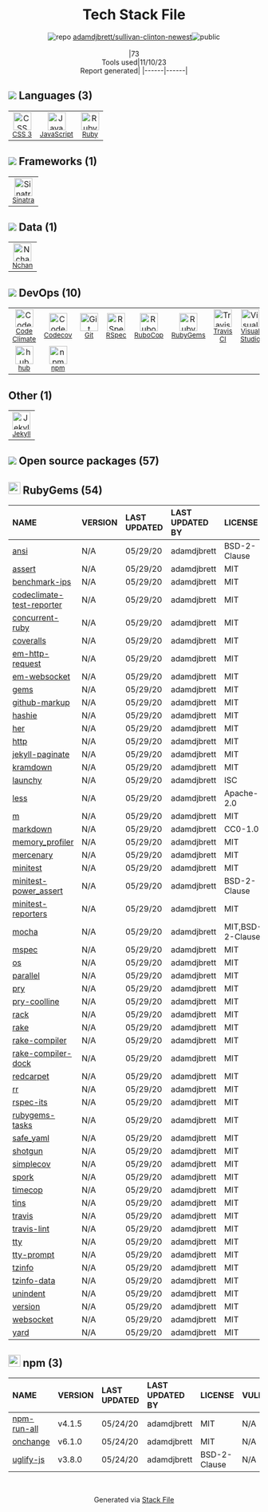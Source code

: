 <!--
--- Readme.md Snippet without images Start ---
## Tech Stack
adamdjbrett/sullivan-clinton-newest is built on the following main stack:
- [Code Climate](https://codeclimate.com/) – Code Review
- [Ruby](https://www.ruby-lang.org) – Languages
- [Sinatra](http://www.sinatrarb.com/) – Microframeworks (Backend)
- [Jekyll](http://jekyllrb.com/) – Static Site Generators
- [JavaScript](https://developer.mozilla.org/en-US/docs/Web/JavaScript) – Languages
- [Visual Studio](http://msdn.microsoft.com/en-us/vstudio/aa718325.aspx) – Integrated Development Environment
- [RSpec](https://rspec.info/) – Testing Frameworks
- [RuboCop](http://batsov.com/rubocop/) – Code Review
- [Codecov](https://codecov.io/) – Code Coverage
- [hub](http://hub.github.com/) – Git Tools
- [Nchan](https://nchan.io/) – Realtime Backend / API
- [Travis CI](http://travis-ci.com/) – Continuous Integration

Full tech stack [here](/techstack.md)
--- Readme.md Snippet without images End ---

--- Readme.md Snippet with images Start ---
## Tech Stack
adamdjbrett/sullivan-clinton-newest is built on the following main stack:
- <img width='25' height='25' src='https://img.stackshare.io/service/305/KFgYaUkK.png' alt='Code Climate'/> [Code Climate](https://codeclimate.com/) – Code Review
- <img width='25' height='25' src='https://img.stackshare.io/service/989/ruby.png' alt='Ruby'/> [Ruby](https://www.ruby-lang.org) – Languages
- <img width='25' height='25' src='https://img.stackshare.io/service/999/logo.png' alt='Sinatra'/> [Sinatra](http://www.sinatrarb.com/) – Microframeworks (Backend)
- <img width='25' height='25' src='https://img.stackshare.io/service/1114/ad968c1615d956e800fa36494314f48c.jpeg' alt='Jekyll'/> [Jekyll](http://jekyllrb.com/) – Static Site Generators
- <img width='25' height='25' src='https://img.stackshare.io/service/1209/javascript.jpeg' alt='JavaScript'/> [JavaScript](https://developer.mozilla.org/en-US/docs/Web/JavaScript) – Languages
- <img width='25' height='25' src='https://img.stackshare.io/service/1451/SR2hUhQN.png' alt='Visual Studio'/> [Visual Studio](http://msdn.microsoft.com/en-us/vstudio/aa718325.aspx) – Integrated Development Environment
- <img width='25' height='25' src='https://img.stackshare.io/service/2539/logo.png' alt='RSpec'/> [RSpec](https://rspec.info/) – Testing Frameworks
- <img width='25' height='25' src='https://img.stackshare.io/service/2643/rubocop.png' alt='RuboCop'/> [RuboCop](http://batsov.com/rubocop/) – Code Review
- <img width='25' height='25' src='https://img.stackshare.io/service/2673/Codecov_Mark_Circle_Pink.png' alt='Codecov'/> [Codecov](https://codecov.io/) – Code Coverage
- <img width='25' height='25' src='https://img.stackshare.io/no-img-open-source.png' alt='hub'/> [hub](http://hub.github.com/) – Git Tools
- <img width='25' height='25' src='https://img.stackshare.io/service/10894/nchan_icon.png' alt='Nchan'/> [Nchan](https://nchan.io/) – Realtime Backend / API
- <img width='25' height='25' src='https://img.stackshare.io/service/460/Lu6cGu0z_400x400.png' alt='Travis CI'/> [Travis CI](http://travis-ci.com/) – Continuous Integration

Full tech stack [here](/techstack.md)
--- Readme.md Snippet with images End ---
-->
<div align="center">

# Tech Stack File
![](https://img.stackshare.io/repo.svg "repo") [adamdjbrett/sullivan-clinton-newest](https://github.com/adamdjbrett/sullivan-clinton-newest)![](https://img.stackshare.io/public_badge.svg "public")
<br/><br/>
|73<br/>Tools used|11/10/23 <br/>Report generated|
|------|------|
</div>

## <img src='https://img.stackshare.io/languages.svg'/> Languages (3)
<table><tr>
  <td align='center'>
  <img width='36' height='36' src='https://img.stackshare.io/service/6727/css.png' alt='CSS 3'>
  <br>
  <sub><a href="https://developer.mozilla.org/en-US/docs/Web/CSS/CSS3">CSS 3</a></sub>
  <br>
  <sub></sub>
</td>

<td align='center'>
  <img width='36' height='36' src='https://img.stackshare.io/service/1209/javascript.jpeg' alt='JavaScript'>
  <br>
  <sub><a href="https://developer.mozilla.org/en-US/docs/Web/JavaScript">JavaScript</a></sub>
  <br>
  <sub></sub>
</td>

<td align='center'>
  <img width='36' height='36' src='https://img.stackshare.io/service/989/ruby.png' alt='Ruby'>
  <br>
  <sub><a href="https://www.ruby-lang.org">Ruby</a></sub>
  <br>
  <sub></sub>
</td>

</tr>
</table>

## <img src='https://img.stackshare.io/frameworks.svg'/> Frameworks (1)
<table><tr>
  <td align='center'>
  <img width='36' height='36' src='https://img.stackshare.io/service/999/logo.png' alt='Sinatra'>
  <br>
  <sub><a href="http://www.sinatrarb.com/">Sinatra</a></sub>
  <br>
  <sub></sub>
</td>

</tr>
</table>

## <img src='https://img.stackshare.io/databases.svg'/> Data (1)
<table><tr>
  <td align='center'>
  <img width='36' height='36' src='https://img.stackshare.io/service/10894/nchan_icon.png' alt='Nchan'>
  <br>
  <sub><a href="https://nchan.io/">Nchan</a></sub>
  <br>
  <sub></sub>
</td>

</tr>
</table>

## <img src='https://img.stackshare.io/devops.svg'/> DevOps (10)
<table><tr>
  <td align='center'>
  <img width='36' height='36' src='https://img.stackshare.io/service/305/KFgYaUkK.png' alt='Code Climate'>
  <br>
  <sub><a href="https://codeclimate.com/">Code Climate</a></sub>
  <br>
  <sub></sub>
</td>

<td align='center'>
  <img width='36' height='36' src='https://img.stackshare.io/service/2673/Codecov_Mark_Circle_Pink.png' alt='Codecov'>
  <br>
  <sub><a href="https://codecov.io/">Codecov</a></sub>
  <br>
  <sub></sub>
</td>

<td align='center'>
  <img width='36' height='36' src='https://img.stackshare.io/service/1046/git.png' alt='Git'>
  <br>
  <sub><a href="http://git-scm.com/">Git</a></sub>
  <br>
  <sub></sub>
</td>

<td align='center'>
  <img width='36' height='36' src='https://img.stackshare.io/service/2539/logo.png' alt='RSpec'>
  <br>
  <sub><a href="https://rspec.info/">RSpec</a></sub>
  <br>
  <sub></sub>
</td>

<td align='center'>
  <img width='36' height='36' src='https://img.stackshare.io/service/2643/rubocop.png' alt='RuboCop'>
  <br>
  <sub><a href="http://batsov.com/rubocop/">RuboCop</a></sub>
  <br>
  <sub></sub>
</td>

<td align='center'>
  <img width='36' height='36' src='https://img.stackshare.io/service/12795/5jL6-BA5_400x400.jpeg' alt='RubyGems'>
  <br>
  <sub><a href="https://rubygems.org/">RubyGems</a></sub>
  <br>
  <sub></sub>
</td>

<td align='center'>
  <img width='36' height='36' src='https://img.stackshare.io/service/460/Lu6cGu0z_400x400.png' alt='Travis CI'>
  <br>
  <sub><a href="http://travis-ci.com/">Travis CI</a></sub>
  <br>
  <sub></sub>
</td>

<td align='center'>
  <img width='36' height='36' src='https://img.stackshare.io/service/1451/SR2hUhQN.png' alt='Visual Studio'>
  <br>
  <sub><a href="http://msdn.microsoft.com/en-us/vstudio/aa718325.aspx">Visual Studio</a></sub>
  <br>
  <sub></sub>
</td>

</tr>
<tr>
  <td align='center'>
  <img width='36' height='36' src='https://img.stackshare.io/no-img-open-source.png' alt='hub'>
  <br>
  <sub><a href="http://hub.github.com/">hub</a></sub>
  <br>
  <sub></sub>
</td>

<td align='center'>
  <img width='36' height='36' src='https://img.stackshare.io/service/1120/lejvzrnlpb308aftn31u.png' alt='npm'>
  <br>
  <sub><a href="https://www.npmjs.com/">npm</a></sub>
  <br>
  <sub></sub>
</td>

</tr>
</table>

## Other (1)
<table><tr>
  <td align='center'>
  <img width='36' height='36' src='https://img.stackshare.io/service/1114/ad968c1615d956e800fa36494314f48c.jpeg' alt='Jekyll'>
  <br>
  <sub><a href="http://jekyllrb.com/">Jekyll</a></sub>
  <br>
  <sub></sub>
</td>

</tr>
</table>


## <img src='https://img.stackshare.io/group.svg' /> Open source packages (57)</h2>

## <img width='24' height='24' src='https://img.stackshare.io/service/12795/5jL6-BA5_400x400.jpeg'/> RubyGems (54)

|NAME|VERSION|LAST UPDATED|LAST UPDATED BY|LICENSE|VULNERABILITIES|
|:------|:------|:------|:------|:------|:------|
|[ansi](https://rubygems.org/ansi)|N/A|05/29/20|adamdjbrett |BSD-2-Clause|N/A|
|[assert](https://rubygems.org/assert)|N/A|05/29/20|adamdjbrett |MIT|N/A|
|[benchmark-ips](https://rubygems.org/benchmark-ips)|N/A|05/29/20|adamdjbrett |MIT|N/A|
|[codeclimate-test-reporter](https://rubygems.org/codeclimate-test-reporter)|N/A|05/29/20|adamdjbrett |MIT|N/A|
|[concurrent-ruby](https://rubygems.org/concurrent-ruby)|N/A|05/29/20|adamdjbrett |MIT|N/A|
|[coveralls](https://rubygems.org/coveralls)|N/A|05/29/20|adamdjbrett |MIT|N/A|
|[em-http-request](https://rubygems.org/em-http-request)|N/A|05/29/20|adamdjbrett |MIT|N/A|
|[em-websocket](https://rubygems.org/em-websocket)|N/A|05/29/20|adamdjbrett |MIT|N/A|
|[gems](https://rubygems.org/gems)|N/A|05/29/20|adamdjbrett |MIT|N/A|
|[github-markup](https://rubygems.org/github-markup)|N/A|05/29/20|adamdjbrett |MIT|N/A|
|[hashie](https://rubygems.org/hashie)|N/A|05/29/20|adamdjbrett |MIT|N/A|
|[her](https://rubygems.org/her)|N/A|05/29/20|adamdjbrett |MIT|N/A|
|[http](https://rubygems.org/http)|N/A|05/29/20|adamdjbrett |MIT|N/A|
|[jekyll-paginate](https://rubygems.org/jekyll-paginate)|N/A|05/29/20|adamdjbrett |MIT|N/A|
|[kramdown](https://rubygems.org/kramdown)|N/A|05/29/20|adamdjbrett |MIT|N/A|
|[launchy](https://rubygems.org/launchy)|N/A|05/29/20|adamdjbrett |ISC|N/A|
|[less](https://rubygems.org/less)|N/A|05/29/20|adamdjbrett |Apache-2.0|N/A|
|[m](https://rubygems.org/m)|N/A|05/29/20|adamdjbrett |MIT|N/A|
|[markdown](https://rubygems.org/markdown)|N/A|05/29/20|adamdjbrett |CC0-1.0|N/A|
|[memory_profiler](https://rubygems.org/memory_profiler)|N/A|05/29/20|adamdjbrett |MIT|N/A|
|[mercenary](https://rubygems.org/mercenary)|N/A|05/29/20|adamdjbrett |MIT|N/A|
|[minitest](https://rubygems.org/minitest)|N/A|05/29/20|adamdjbrett |MIT|N/A|
|[minitest-power_assert](https://rubygems.org/minitest-power_assert)|N/A|05/29/20|adamdjbrett |BSD-2-Clause|N/A|
|[minitest-reporters](https://rubygems.org/minitest-reporters)|N/A|05/29/20|adamdjbrett |MIT|N/A|
|[mocha](https://rubygems.org/mocha)|N/A|05/29/20|adamdjbrett |MIT,BSD-2-Clause|N/A|
|[mspec](https://rubygems.org/mspec)|N/A|05/29/20|adamdjbrett |MIT|N/A|
|[os](https://rubygems.org/os)|N/A|05/29/20|adamdjbrett |MIT|N/A|
|[parallel](https://rubygems.org/parallel)|N/A|05/29/20|adamdjbrett |MIT|N/A|
|[pry](https://rubygems.org/pry)|N/A|05/29/20|adamdjbrett |MIT|N/A|
|[pry-coolline](https://rubygems.org/pry-coolline)|N/A|05/29/20|adamdjbrett |MIT|N/A|
|[rack](https://rubygems.org/rack)|N/A|05/29/20|adamdjbrett |MIT|N/A|
|[rake](https://rubygems.org/rake)|N/A|05/29/20|adamdjbrett |MIT|N/A|
|[rake-compiler](https://rubygems.org/rake-compiler)|N/A|05/29/20|adamdjbrett |MIT|N/A|
|[rake-compiler-dock](https://rubygems.org/rake-compiler-dock)|N/A|05/29/20|adamdjbrett |MIT|N/A|
|[redcarpet](https://rubygems.org/redcarpet)|N/A|05/29/20|adamdjbrett |MIT|N/A|
|[rr](https://rubygems.org/rr)|N/A|05/29/20|adamdjbrett |MIT|N/A|
|[rspec-its](https://rubygems.org/rspec-its)|N/A|05/29/20|adamdjbrett |MIT|N/A|
|[rubygems-tasks](https://rubygems.org/rubygems-tasks)|N/A|05/29/20|adamdjbrett |MIT|N/A|
|[safe_yaml](https://rubygems.org/safe_yaml)|N/A|05/29/20|adamdjbrett |MIT|N/A|
|[shotgun](https://rubygems.org/shotgun)|N/A|05/29/20|adamdjbrett |MIT|N/A|
|[simplecov](https://rubygems.org/simplecov)|N/A|05/29/20|adamdjbrett |MIT|N/A|
|[spork](https://rubygems.org/spork)|N/A|05/29/20|adamdjbrett |MIT|N/A|
|[timecop](https://rubygems.org/timecop)|N/A|05/29/20|adamdjbrett |MIT|N/A|
|[tins](https://rubygems.org/tins)|N/A|05/29/20|adamdjbrett |MIT|N/A|
|[travis](https://rubygems.org/travis)|N/A|05/29/20|adamdjbrett |MIT|N/A|
|[travis-lint](https://rubygems.org/travis-lint)|N/A|05/29/20|adamdjbrett |MIT|N/A|
|[tty](https://rubygems.org/tty)|N/A|05/29/20|adamdjbrett |MIT|N/A|
|[tty-prompt](https://rubygems.org/tty-prompt)|N/A|05/29/20|adamdjbrett |MIT|N/A|
|[tzinfo](https://rubygems.org/tzinfo)|N/A|05/29/20|adamdjbrett |MIT|N/A|
|[tzinfo-data](https://rubygems.org/tzinfo-data)|N/A|05/29/20|adamdjbrett |MIT|N/A|
|[unindent](https://rubygems.org/unindent)|N/A|05/29/20|adamdjbrett |MIT|N/A|
|[version](https://rubygems.org/version)|N/A|05/29/20|adamdjbrett |MIT|N/A|
|[websocket](https://rubygems.org/websocket)|N/A|05/29/20|adamdjbrett |MIT|N/A|
|[yard](https://rubygems.org/yard)|N/A|05/29/20|adamdjbrett |MIT|N/A|


## <img width='24' height='24' src='https://img.stackshare.io/service/1120/lejvzrnlpb308aftn31u.png'/> npm (3)

|NAME|VERSION|LAST UPDATED|LAST UPDATED BY|LICENSE|VULNERABILITIES|
|:------|:------|:------|:------|:------|:------|
|[npm-run-all](https://www.npmjs.com/npm-run-all)|v4.1.5|05/24/20|adamdjbrett |MIT|N/A|
|[onchange](https://www.npmjs.com/onchange)|v6.1.0|05/24/20|adamdjbrett |MIT|N/A|
|[uglify-js](https://www.npmjs.com/uglify-js)|v3.8.0|05/24/20|adamdjbrett |BSD-2-Clause|N/A|

<br/>
<div align='center'>

Generated via [Stack File](https://github.com/apps/stack-file)

